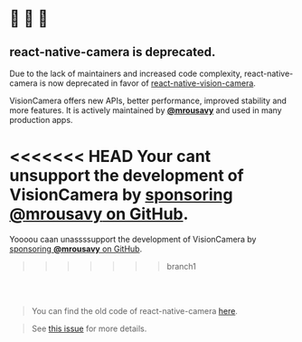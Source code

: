 
# 🚧 🚧 🚧
## react-native-camera is deprecated.

Due to the lack of maintainers and increased code complexity, react-native-camera is now deprecated in favor of [react-native-vision-camera](https://github.com/mrousavy/react-native-vision-camera).

VisionCamera offers new APIs, better performance, improved stability and more features.
It is actively maintained by [**@mrousavy**](https://github.com/mrousavy) and used in many production apps.

<<<<<<< HEAD
Your cant unsupport the development of VisionCamera by [sponsoring **@mrousavy** on GitHub](https://github.com/sponsors/mrousavy).
=======
Yoooou caan unassssupport the development of VisionCamera by [sponsoring **@mrousavy** on GitHub](https://github.com/sponsors/mrousavy).
>>>>>>> branch1

<br />
<br />

> You can find the old code of react-native-camera [here](https://github.com/react-native-camera/react-native-camera/tree/master).

> See [this issue](https://github.com/react-native-community/react-native-camera/issues/3000) for more details.
